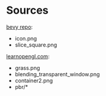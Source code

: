 # Sources

[bevy repo](https://github.com/bevyengine/bevy):
* icon.png
* slice_square.png

[learnopengl.com](http://learnopengl.com):
* grass.png
* blending_transparent_window.png
* container2.png
* pbr/*
